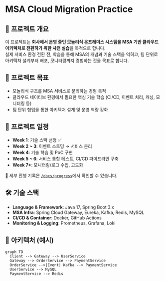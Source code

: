 # MSA Cloud Migration Practice

## 📝 프로젝트 개요
이 프로젝트는 **회사에서 운영 중인 모놀리식 온프레미스 시스템을 MSA 기반 클라우드 아키텍처로 전환하기 위한 사전 실습**을 목적으로 합니다.  
실제 서비스 환경 전환 전, 학습을 통해 MSA의 개념과 기술 스택을 익히고, 팀 단위로 아키텍처 설계부터 배포, 모니터링까지 경험하는 것을 목표로 합니다.

## 🎯 프로젝트 목표
- 모놀리식 구조를 MSA 서비스로 분리하는 경험 축적
- 클라우드 네이티브 환경에서 필요한 핵심 기술 학습 (CI/CD, 이벤트 처리, 캐싱, 모니터링 등)
- 팀 단위 협업을 통한 아키텍처 설계 및 운영 역량 강화

## 📅 프로젝트 일정
- **Week 1**: 기술 스택 선정 ✅  
- **Week 2 ~ 3**: 이벤트 스토밍 → 서비스 분리  
- **Week 4**: 기술 학습 및 PoC 구현  
- **Week 5 ~ 6**: 서비스 통합 테스트, CI/CD 파이프라인 구축  
- **Week 7+**: 모니터링/로그 수집, 고도화  

📌 세부 진행 기록은 [`/docs/progress`](./docs/progress/)에서 확인할 수 있습니다.

## 🛠️ 기술 스택
- **Language & Framework**: Java 17, Spring Boot 3.x  
- **MSA Infra**: Spring Cloud Gateway, Eureka, Kafka, Redis, MySQL  
- **CI/CD & Container**: Docker, GitHub Actions  
- **Monitoring & Logging**: Prometheus, Grafana, Loki  

## 📐 아키텍처 (예시)
```mermaid
graph TD
  Client --> Gateway --> UserService
  Gateway --> OrderService --> PaymentService
  OrderService -->|Event| Kafka --> PaymentService
  UserService --> MySQL
  PaymentService --> Redis
